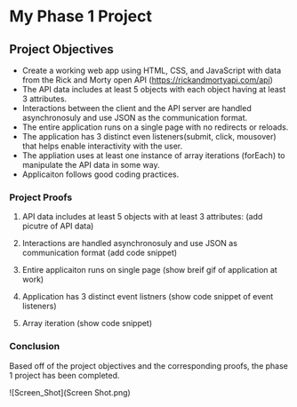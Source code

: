 # My Phase 1 Project


## Project Objectives

- Create a working web app using HTML, CSS, and JavaScript with data from the Rick and Morty open API (https://rickandmortyapi.com/api)
- The API data includes at least 5 objects with each object having at least 3 attributes. 
- Interactions between the client and the API server are handled asynchronosuly and use JSON as the communication format. 
- The entire application runs on a single page with no redirects or reloads. 
- The application has 3 distinct even listeners(submit, click, mousover) that helps enable interactivity with the user. 
- The appliation uses at least one instance of array iterations (forEach) to manipulate the API data in some way. 
- Applicaiton follows good coding practices. 

### Project Proofs

1. API data includes at least 5 objects with at least 3 attributes:
(add picutre of API data)

2. Interactions are handled asynchronosuly and use JSON as communication format
(add code snippet)

3. Entire applicaiton runs on single page
(show breif gif of application at work)

4. Application has 3 distinct event listners
(show code snippet of event listeners)

5. Array iteration
(show code snippet)

### Conclusion
Based off of the project objectives and the corresponding proofs, the phase 1 project has been completed. 

![Screen_Shot](Screen Shot.png)
